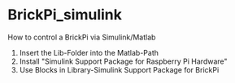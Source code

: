 # BrickPi_simulink
How to control a BrickPi via Simulink/Matlab

1. Insert the Lib-Folder into the Matlab-Path
2. Install "Simulink Support Package for Raspberry Pi Hardware"
3. Use Blocks in Library-Simulink Support Package for BrickPi

